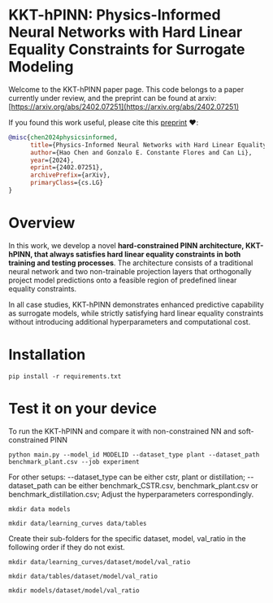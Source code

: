 # KKT-hPINN: Physics-Informed Neural Networks with Hard Linear Equality Constraints for Surrogate Modeling
Welcome to the KKT-hPINN paper page. This code belongs to a paper currently under review, and the preprint can be found at arxiv: [https://arxiv.org/abs/2402.07251](https://arxiv.org/abs/2402.07251)

If you found this work useful, please cite this [preprint](https://arxiv.org/abs/2402.07251) ❤️:
```bibtex
@misc{chen2024physicsinformed,
      title={Physics-Informed Neural Networks with Hard Linear Equality Constraints}, 
      author={Hao Chen and Gonzalo E. Constante Flores and Can Li},
      year={2024},
      eprint={2402.07251},
      archivePrefix={arXiv},
      primaryClass={cs.LG}
}
```

# Overview
In this work, we develop a novel **hard-constrained PINN architecture, KKT-hPINN, that always satisfies hard linear equality constraints in both training and testing processes**. The architecture consists of a traditional neural network and two non-trainable projection layers that orthogonally project model predictions onto a feasible region of predefined linear equality constraints.

In all case studies, KKT-hPINN demonstrates enhanced predictive capability as surrogate models, while strictly satisfying hard linear equality constraints without introducing additional hyperparameters and computational cost.

# Installation
```pip install -r requirements.txt```

# Test it on your device
To run the KKT-hPINN and compare it with non-constrained NN and soft-constrained PINN

```python main.py --model_id MODELID --dataset_type plant --dataset_path benchmark_plant.csv --job experiment```

For other setups: --dataset_type can be either cstr, plant or distillation; --dataset_path can be either benchmark_CSTR.csv, benchmark_plant.csv or benchmark_distillation.csv; Adjust the hyperparameters correspondingly.

```mkdir data models```

```mkdir data/learning_curves data/tables```

Create their sub-folders for the specific dataset, model, val_ratio in the following order if they do not exist.

```mkdir data/learning_curves/dataset/model/val_ratio```

```mkdir data/tables/dataset/model/val_ratio```

```mkdir models/dataset/model/val_ratio```


